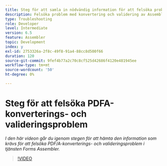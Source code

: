 ```yaml
---
title: Steg för att samla in nödvändig information för att felsöka problem med PDF/A
description: Felsöka problem med konvertering och validering av Assembler
type: Troubleshooting
role: Developer
level: Intermediate
version: 6.5
feature: Assembler
topic: Development
index: y
exl-id: 2753326a-2f8c-49f8-91a4-88cc8d500f66
duration: 120
source-git-commit: 9fef4b77a2c70c8cf525d42686f4120e481945ee
workflow-type: tm+mt
source-wordcount: '50'
ht-degree: 0%

---
```


# Steg för att felsöka PDFA-konverterings- och valideringsproblem

*I den här videon går du igenom stegen för att hämta den information som krävs för att felsöka PDF/A-konverterings- och valideringsproblem i tjänsten Forms Assembler.*

>[!VIDEO](https://video.tv.adobe.com/v/335518?quality=12&learn=on)
